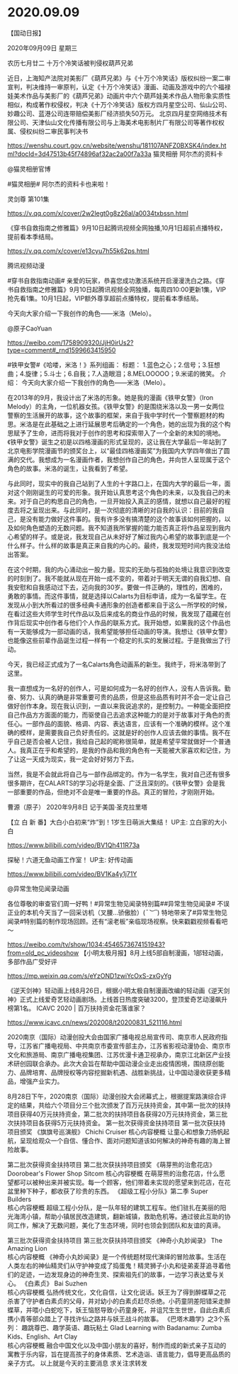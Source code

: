 # 2020.09.09

【国动日报】

2020年09月09日  星期三

农历七月廿二
 十万个冷笑话被判侵权葫芦兄弟

近日，上海知产法院对美影厂《葫芦兄弟》与《十万个冷笑话》版权纠纷一案二审宣判，判决维持一审原判，认定《十万个冷笑话》漫画、动画及游戏中的六个福禄娃美术作品与美影厂的《葫芦兄弟》动画片中六个葫芦娃美术作品人物形象实质性相似，构成著作权侵权，判决《十万个冷笑话》版权方四月星空公司、仙山公司、妙趣公司、蓝港公司连带赔偿美影厂经济损失50万元。
北京四月星空网络技术有限公司、天津仙山文化传播有限公司与上海美术电影制片厂有限公司等著作权权属、侵权纠纷二审民事判决书

https://wenshu.court.gov.cn/website/wenshu/181107ANFZ0BXSK4/index.html?docId=3d47513b45f74896af32ac2a00f7a33a
猫灵相册  阿尔杰的资料卡

@猫灵相册官博

#猫灵相册# 阿尔杰的资料卡也来啦！


灵剑尊  第101集

https://v.qq.com/x/cover/2w2legt0g8z26al/a0034txbssn.html


《穿书自救指南之修雅篇》9月10日起腾讯视频全网独播,10月1日超前点播特权，提前看本季结局。

https://v.qq.com/x/cover/e13cyu7h55k62ps.html

腾讯视频动漫                     

#穿书自救指南动画# 亲爱的玩家，恭喜您成功激活系统开启漫漫洗白之路。《穿书自救指南之修雅篇》9月10日起腾讯视频全网独播，每周四10:00更新1集，VIP抢先看1集。10月1日起，VIP额外尊享超前点播特权，提前看本季结局。


今天向大家介绍一下我创作的角色——米洛（Melo）。

@原子CaoYuan

https://weibo.com/1758909320/JjH0irUs2?type=comment#_rnd1599663415950

#铁甲女警#《哈喽，米洛！》系列组画：
标题：
1.蓝色之心；2.信号；3.狂想曲；4.旋律；5.斗士；6.自我；7.人造眼泪；8.MELOOOOO；9.米诺的微笑。
介绍：
今天向大家介绍一下我创作的角色——米洛（Melo）。

在2013年的9月，我设计出了米洛的形象。她是我的漫画《铁甲女警》（Iron Melody）的主角，一位机器女孩。《铁甲女警》的是围绕米洛以及一男一女两位警察的生活展开的故事，这个故事的框架，来自于我中学时代一个警察题材的构思。米洛是在此基础之上进行延展思考后确定的一个角色，她的出现为我的这个构思赋予了生命，进而将我对于创作的思考和探索带入了一个全新的未知的境地。《铁甲女警》诞生之初是以四格漫画的形式呈现的，这让我在大学最后一年站到了北京电影学院漫画节的颁奖台上，以“最佳四格漫画奖”为我国内大学四年做出了圆满的交代。我想成为一名漫画作者，我想创作自己的角色，并向世人呈现属于这个角色的故事。米洛的诞生，让我看到了希望。

与此同时，现实中的我自己站到了人生的十字路口上，在国内大学的最后一年，面对这个刚刚诞生的可爱的形象。我开始认真思考这个角色的未来，以及我自己的未来。对于自己的构思自己的角色，一旦开始投入真正的感情，就想以自己最好的程度去将之呈现出来。与此同时，是一次彻底的清晰的对自我的认识：目前的我自己，是没有能力做好这件事的。我有许多没有搞清楚的这个故事该如何把握的，以及如何角色塑造的无数问题。我不知道我所掌握的能力能否真正将作品呈现到我内心希望的样子。或是说，我发现自己从未好好了解过我内心希望的故事到底是一个什么样子。什么样的故事是真正来自我的内心的。最终，我发现短时间内我没法给出答案。

在这个时期，我的内心涌动出一股力量。现实的无助与孤独的处境让我意识到改变的时刻到了。我不能就从现在开始一成不变的，带着对于明天无谓的自我幻想、自我安慰和自我感动过下去，迈向我的30岁。要做一件正确的，理性的，困难的，勇敢的事情。而这件事情，就是选择以Calarts为目标申请，成为一名留学生。在发现从小到大所看过的很多经典卡通形象的创造者都来自于这么一所学校的时候，在看过这些大师学生时代作品以及后来成名的商业作品的时候，我发现了蕴藏在创作背后现实中创作者与他们个人作品的联系方式。我开始想，如果我的这个作品也有一天能够成为一部动画的话，我希望能够担任动画的导演。我想让《铁甲女警》也能像这些前辈作品诞生过程一样有一个稳定的扎实的发展过程。于是我做出了行动。

今天，我已经正式成为了一名Calarts角色动画系的新生。我终于，将米洛带到了这里。

我一直想成为一名好的创作人，可是如何成为一名好的创作人，没有人告诉我。勤奋、努力、认真的确是非常重要可贵的品质，但是这些品质有时并不会一定让自己做好创作本身。现在我认识到，一直以来我说追求的，是控制力。一种能全面把控自己作品方方面面的能力，而驱使自己去追求这种能力的是对于故事对于角色的责任心。一部作品的面貌、格调、内容、表达语言，应该有一个准确的模样。这个准确的模样，是需要我自己负好责任的。这就是好的创作人应该去做的事情。我不在乎自己是否会被人记住，我给自己起的昵称很简单，就是希望平常就做好一个普通人。我真正在乎和希望的，是我的作品和我的角色有一天能被大家喜欢和记住，为了让这一天成为现实，我一定会好好努力下去。

当然，我是不会就此将自己与一部作品绑定的。作为一名学生，我对自己还有很多很多期许，在CALARTS的学习必将是全面、广泛且深刻的。《铁甲女警》会是我一部重要的作品，但绝对不会是唯一重要的作品。真正的冒险，才刚刚开始。

曹源（原子）
2020年9月8日
记于美国·圣克拉里塔


【立 白 新 番】大白小白初来“炸”到！1岁生日萌派大集结！ UP主: 立白家的大小白

https://www.bilibili.com/video/BV1Qh411R73a


探秘！六道无鱼动画工作室！ UP主: 好传动画

https://www.bilibili.com/video/BV1Ka4y1j71Y


@异常生物见闻录动画                            

各位尊敬的审查官们周一好鸭！#异常生物见闻录特别篇##异常生物见闻录#
不误正业的本机今天当了一回采访机（叉腰...骄傲脸）(*¯︶¯*)
特地带来了#异常生物见闻录#特别篇的制作现场回顾。还有“滚老板”亲临现场视察。快来戳戳视频看看吧～

https://weibo.com/tv/show/1034:4546573674151943?from=old_pc_videoshow
【小明太极月报】8月上线5部自制漫画，1部轻动画，多部作品广受好评

https://mp.weixin.qq.com/s/eYzOND1zwiYcOxS-zxGyYg

《逆天剑神》轻动画上线8月26日，根据小明太极自制漫画改编的轻动画《逆天剑神》正式上线爱奇艺轻动画剧场。上线首日热度突破3200，登顶爱奇艺动漫飙升榜第1名。
   ICAVC 2020 | 百万扶持资金花落谁家？

https://www.icavc.cn/news/202008/t20200831_521116.html

2020南京（国际）动漫创投大会由国家广播电视总局宣传司、南京市人民政府指导，江苏省广播电视局、中共南京市委宣传部主办，江苏省影视动漫协会、南京市文化和旅游局、南京广播电视集团、江苏优漫卡通卫视承办，南京江北新区产业技术研创园联合承办。此次大会旨在帮助中国动漫企业走出疫情困境，围绕原创能力、品牌培育、品牌授权等内容挖掘新机遇、战胜新挑战，让中国动漫收获更多精品，增强产业实力。

8月28日下午，2020南京（国际）动漫创投大会闭幕式上，根据提案路演综合评定的结果，共给六个项目分三个批次颁发了百万元扶持资金，其中第一批次的扶持项目获得40万元扶持资金，第二批次的扶持项目各获得20万元扶持资金，第三批次扶持项目各获得5万元扶持资金。
第一批次获得资金扶持项目
第一批次获扶持项目颁奖
《旗旗号巡演舰》
Chichi Cruiser
核心内容梗概
让童心和想象力扬帆起航，呈现给观众一个自信、懂合作、面对问题知道该如何解决的神奇有趣的海上冒险故事。
 
第二批次获得资金扶持项目
第二批次获扶持项目颁奖
《萌芽熊的治愈花店》
Doorobear's Flower Shop Sitcom
核心内容梗概
在萌芽熊的治愈花店，什么愿望都可以被种出来并被实现。每一个顾客，他们带着未实现的愿望来到花店，在花盆里种下种子，都收获了珍贵的东西。
《超级工程小分队》第二季
Super Builders  
核心内容梗概
超级工程小分队，是一队年轻的建筑工程车。他们驻扎在美丽的阳光海湾小镇，帮助小镇居民改造建筑，翻新城镇，救助危机等。通过彼此互助的协同工作，解决了无数问题，美化了生态环境，同时也领会到团队和友谊的真谛。

第三批次获得资金扶持项目
第三批次获扶持项目颁奖
《神奇小丸妙闻录》
The Amazing Lion  
核心内容梗概
《神奇小丸妙闻录》是一个传统题材现代演绎的冒险故事。生活在人类左右的神仙精灵们从守护神变成了捣蛋鬼！精灵狮子小丸和徒弟麦芽追寻着他们的足迹，一边发现身边的神奇生灵、探索祖先们的故事，一边学习表达爱与关心。
《白素贞》
Bai Suzhen  
核心内容梗概
弘扬传统文化，文化自信，让文化说话。妖王为了得到醉蝶草之花杀害了守护者白素贞的父母，并对幼小的白素贞赶尽杀绝。小药童阴差阳错采走醉蝶草，并喂小白蛇吃下，妖王恼怒导致小药童身死，并诅咒生生世世，自此白素贞携小青等部众踏上了寻找许仙之路并与妖王战斗的故事。
《巴塔木趣学》之3个系列：
趣跳尊巴、趣学英语、趣玩粘土
Glad Learning with Badanamu:
Zumba Kids、English、Art Clay  
核心内容梗概
融合中国文化以及中国小朋友的喜好，制作而成的新式亲子互动的寓教于乐内容，旨在提高孩子的身体素质、艺术造诣、语言能力，倡导更高品质的亲子方式。
以上就是今天的主要消息
求关注求转发



